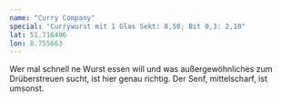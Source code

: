 ```yaml
---
name: "Curry Company"
special: "Currywurst mit 1 Glas Sekt: 8,50; Bit 0,3: 2,10"
lat: 51.716496
lon: 8.755663
---
```

Wer mal schnell ne Wurst essen will und was außergewöhnliches zum Drüberstreuen sucht, ist hier genau richtig. Der Senf, mittelscharf, ist umsonst.
